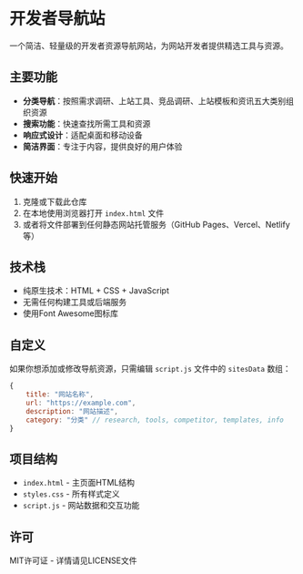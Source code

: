 # 开发者导航站

一个简洁、轻量级的开发者资源导航网站，为网站开发者提供精选工具与资源。

## 主要功能

- **分类导航**：按照需求调研、上站工具、竞品调研、上站模板和资讯五大类别组织资源
- **搜索功能**：快速查找所需工具和资源
- **响应式设计**：适配桌面和移动设备
- **简洁界面**：专注于内容，提供良好的用户体验

## 快速开始

1. 克隆或下载此仓库
2. 在本地使用浏览器打开 `index.html` 文件
3. 或者将文件部署到任何静态网站托管服务（GitHub Pages、Vercel、Netlify等）

## 技术栈

- 纯原生技术：HTML + CSS + JavaScript
- 无需任何构建工具或后端服务
- 使用Font Awesome图标库

## 自定义

如果你想添加或修改导航资源，只需编辑 `script.js` 文件中的 `sitesData` 数组：

```javascript
{
    title: "网站名称",
    url: "https://example.com",
    description: "网站描述",
    category: "分类" // research, tools, competitor, templates, info
}
```

## 项目结构

- `index.html` - 主页面HTML结构
- `styles.css` - 所有样式定义
- `script.js` - 网站数据和交互功能

## 许可

MIT许可证 - 详情请见LICENSE文件 